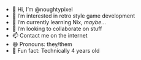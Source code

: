 - 👋 Hi, I’m @noughtypixel
- 👀 I’m interested in retro style game development
- 🌱 I’m currently learning Nix, *maybe*...
- 💞️ I’m looking to collaborate on stuff
- 📫 Contact me on the internet
- 😄 Pronouns: they/them
- 🎂 Fun fact: Technically 4 years old

<!---
noughtypixel/noughtypixel is a ✨ special ✨ repository because its `README.md` (this file) appears on your GitHub profile.
You can click the Preview link to take a look at your changes.
--->
